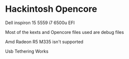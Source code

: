 # Hackintosh Opencore
Dell inspiron 15 5559 i7 6500u EFI

Most of the kexts and Opencore files used are debug files

Amd Radeon R5 M335 isn't supported

Usb Tethering Works
